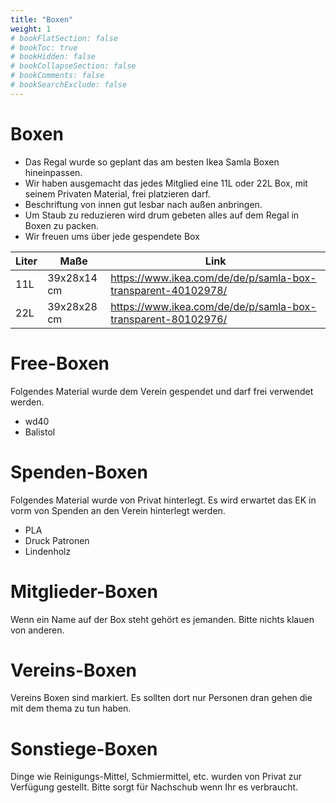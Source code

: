 ```yaml
---
title: "Boxen"
weight: 1
# bookFlatSection: false
# bookToc: true
# bookHidden: false
# bookCollapseSection: false
# bookComments: false
# bookSearchExclude: false
---
```


# Boxen

- Das Regal wurde so geplant das am besten Ikea Samla Boxen hineinpassen.
- Wir haben ausgemacht das jedes Mitglied eine 11L oder 22L Box, mit seinem Privaten Material, frei platzieren darf.
- Beschriftung von innen gut lesbar nach außen anbringen.
- Um Staub zu reduzieren wird drum gebeten alles auf dem Regal in Boxen zu packen.
- Wir freuen ums über jede gespendete Box

|Liter|Maße|Link|
|--|--|--|
|11L | 39x28x14 cm | https://www.ikea.com/de/de/p/samla-box-transparent-40102978/ |
|22L | 39x28x28 cm | https://www.ikea.com/de/de/p/samla-box-transparent-80102976/ |

# Free-Boxen

Folgendes Material wurde dem Verein gespendet und darf frei verwendet werden.

- wd40
- Balistol

# Spenden-Boxen

Folgendes Material wurde von Privat hinterlegt. Es wird erwartet das EK in vorm von Spenden an den Verein hinterlegt werden.

- PLA
- Druck Patronen
- Lindenholz

# Mitglieder-Boxen

Wenn ein Name auf der Box steht gehört es jemanden. Bitte nichts klauen von anderen.

# Vereins-Boxen

Vereins Boxen sind markiert. Es sollten dort nur Personen dran gehen die mit dem thema zu tun haben.

# Sonstiege-Boxen

Dinge wie Reinigungs-Mittel, Schmiermittel, etc. wurden von Privat zur Verfügung gestellt. Bitte sorgt für Nachschub wenn Ihr es verbraucht.
